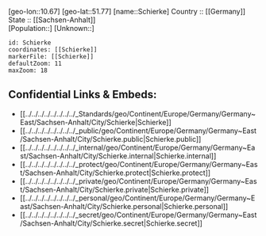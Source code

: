 ﻿---
location: [51.77,10.67] 
mapzoom: [7,12] 
mapmarker: city 
type: City
tags:
- geo/City


SpocWebEntityId: 34014
isDeleted: false
confidential: public

---
[geo-lon::10.67] 
[geo-lat::51.77] 
[name::Schierke] 
Country :: [[Germany]]  
State :: [[Sachsen-Anhalt]]  
[Population::] 
[Unknown::] 


```leaflet
id: Schierke
coordinates: [[Schierke]] 
markerFile: [[Schierke]] 
defaultZoom: 11 
maxZoom: 18
```


## Confidential Links & Embeds: 
- [[../../../../../../../../_Standards/geo/Continent/Europe/Germany/Germany~East/Sachsen-Anhalt/City/Schierke|Schierke]] 
- [[../../../../../../../../_public/geo/Continent/Europe/Germany/Germany~East/Sachsen-Anhalt/City/Schierke.public|Schierke.public]] 
- [[../../../../../../../../_internal/geo/Continent/Europe/Germany/Germany~East/Sachsen-Anhalt/City/Schierke.internal|Schierke.internal]] 
- [[../../../../../../../../_protect/geo/Continent/Europe/Germany/Germany~East/Sachsen-Anhalt/City/Schierke.protect|Schierke.protect]] 
- [[../../../../../../../../_private/geo/Continent/Europe/Germany/Germany~East/Sachsen-Anhalt/City/Schierke.private|Schierke.private]] 
- [[../../../../../../../../_personal/geo/Continent/Europe/Germany/Germany~East/Sachsen-Anhalt/City/Schierke.personal|Schierke.personal]] 
- [[../../../../../../../../_secret/geo/Continent/Europe/Germany/Germany~East/Sachsen-Anhalt/City/Schierke.secret|Schierke.secret]] 
